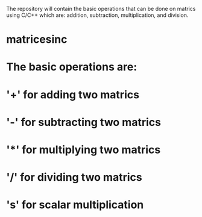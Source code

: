 The repository will contain the basic operations that can be done on matrics using C/C++ which are: addition, subtraction, multiplication, and division. 
# matricesinc

# The basic operations are:
# '+' for adding two matrics
# '-' for subtracting two matrics
# '*' for multiplying two matrics
# '/' for dividing two matrics
# 's' for scalar multiplication
